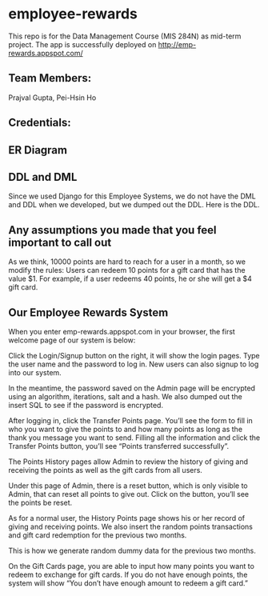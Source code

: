 # employee-rewards
This repo is for the Data Management Course (MIS 284N) as mid-term project. The app is successfully deployed on http://emp-rewards.appspot.com/

## Team Members:
Prajval Gupta, Pei-Hsin Ho

## Credentials:



## ER Diagram

## DDL and DML
Since we used Django for this Employee Systems, we do not have the DML and DDL when we developed, but we dumped out the DDL. Here is the DDL.


## Any assumptions you made that you feel important to call out
As we think, 10000 points are hard to reach for a user in a month, so we modify the rules: Users can redeem 10 points for a gift card that has the value $1. For example, if a user redeems 40 points, he or she will get a $4 gift card.


## Our Employee Rewards System
When you enter ​emp-rewards.appspot.com​ in your browser, the first welcome page of our system is below:




Click the Login/Signup button on the right, it will show the login pages. Type the user name and the password to log in. New users can also signup to log into our system.



In the meantime, the password saved on the Admin page will be encrypted using an algorithm, iterations, salt and a hash. We also dumped out the insert SQL to see if the password is encrypted.


After logging in, click the Transfer Points page. You’ll see the form to fill in who you want to give the points to and how many points as long as the thank you message you want to send. Filling all the information and click the Transfer Points button, you’ll see “Points transferred successfully”.


The Points History pages allow Admin to review the history of giving and receiving the points as well as the gift cards from all users.



Under this page of Admin, there is a reset button, which is only visible to Admin, that can reset all points to give out. Click on the button, you’ll see the points be reset.



As for a normal user, the History Points page shows his or her record of giving and receiving points. We also insert the random points transactions and gift card redemption for the previous two months.


This is how we generate random dummy data for the previous two months.


On the Gift Cards page, you are able to input how many points you want to redeem to exchange for gift cards. If you do not have enough points, the system will show “You don’t have enough amount to redeem a gift card.”

